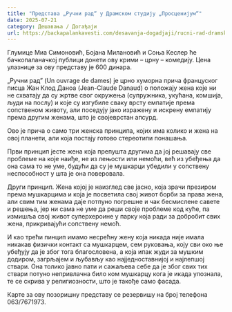 ```yaml
---
title: "Представа „Ручни рад“ у Драмском студију „Просценијум“"
date: 2025-07-21
category: Дешавања / Догађаји
url: https://backapalankavesti.com/desavanja-dogadjaji/rucni-rad-dramski-studio-proscenijum/
---
```


Глумице Миа Симоновић, Бојана Милановић и Соња Кеслер ће бачкопаланачкој публици донети ову крими – црну – комедију. Цена улазнице за ову представу је 600 динара.

„Ручни рад” (Un ouvrage de dames) је црно хуморна прича француског писца Жан Клод Даноа (Jean-Claude Danaud) о положају жена које ни не схватају да су жртве свог окружења (супружника, укућана, комшија, људи на послу) и које су изгубиле сваку врсту емпатије према сопственом животу, али поседују јако изражену и искрену емпатију према другим женама, што је својеврстан апсурд.

Ово је прича о само три женска принципа, којих има колико и жена на овој планети, али која постају готово стереотипи понашања.

Први принцип јесте жена која препушта другима да јој решавају све проблеме на које наиђе, не из лењости или немоћи, већ из убеђења да она сама то не уме, будући да су је мушкарци убедили у сопствену неспособност у шта је она поверовала.

Други принцип. Жена којој је наизглед све јасно, која зрачи презиром према мушкарцима и која је посветила свој живот борби за права жена, али свим тим женама даје потпуно погрешне и чак бесмислене савете и решења, јер ни сама не уме да реши своје проблеме код куће, па измишља свој живот суперхероине у парку која ради за добробит свих жена, прикривајући сопствену немоћ.

И као трећи пинцип имамо несрећну жену која никада није имала никакав физички контакт са мушкарцем, сем руковања, коју сви око ње убеђују да је због тога благословена, а која ипак жуди за мушким додиром, загрљајем и љубављу као најједноставнијој и најлепшој ствари. Она толико јавно пати и сажаљева себе да је због свих тих ствари потуно непривлачна било ком мушкарцу кога је икада упознала, те се скрива у религиозности, што је такође само фасада.

Карте за ову позоришну представу се резервишу на број телефона 063/7671973.
